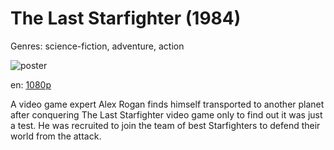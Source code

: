 # The Last Starfighter (1984)

Genres: science-fiction, adventure, action

![poster](http://image.tmdb.org/t/p/w500/59hPfys3YpmSCe2MBGblR0Co6uP.jpg)

en:
  [1080p](magnet:?xt=urn:btih:80991b4280ab57ff479364124199e1af085baed8&dn=The+Last+Starfighter+(1984)+%5B1080p%5D&tr=udp%3A%2F%2Ftracker.yify-torrents.com%2Fannounce&tr=udp%3A%2F%2Fopen.demonii.com%3A1337&tr=udp%3A%2F%2Fexodus.desync.com%3A6969&tr=udp%3A%2F%2Ftracker.istole.it%3A80&tr=udp%3A%2F%2Ftracker.publicbt.com%3A80&tr=udp%3A%2F%2Ftracker.openbittorrent.com%3A80&tr=udp%3A%2F%2Ftracker.leechers-paradise.org%3A6969&tr=udp%3A%2F%2F9.rarbg.com%3A2710&tr=udp%3A%2F%2Ftracker.coppersurfer.tk%3A6969)
  


A video game expert Alex Rogan finds himself transported to another planet after conquering The Last Starfighter video game only to find out it was just a test. He was recruited to join the team of best Starfighters to defend their world from the attack.